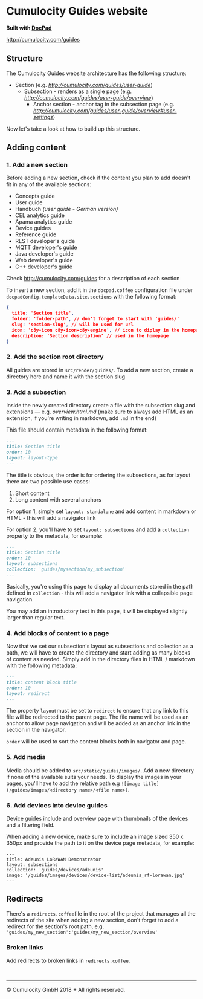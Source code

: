 # Cumulocity Guides website

**Built with [DocPad](http://docpad.org)**

<http://cumulocity.com/guides>

## Structure

The Cumulocity Guides website architecture has the following structure:

* Section (e.g. *<http://cumulocity.com/guides/user-guide>*)
  * Subsection - renders as a single page (e.g. *<http://cumulocity.com/guides/user-guide/overview>*)
    * Anchor section - anchor tag in the subsection page (e.g. *<http://cumulocity.com/guides/user-guide/overview#user-settings>*)

Now let's take a look at how to build up this structure.

## Adding content

### 1. Add a new section

Before adding a new section, check if the content you plan to add doesn't fit in any of the available sections:

* Concepts guide
* User guide
* Handbuch *(user guide - German version)*
* CEL analytics guide
* Apama analytics guide
* Device guides
* Reference guide
* REST developer's guide
* MQTT developer's guide
* Java developer's guide
* Web developer's guide
* C++ developer's guide

Check <http://cumulocity.com/guides> for a description of each section

To insert a new section, add it in the `docpad.coffee` configuration file under ```docpadConfig.templateData.site.sections``` with the following format:

```json
{
  title: 'Section title',
  folder: 'folder-path', // don't forget to start with 'guides/'
  slug: 'section-slug', // will be used for url
  icon: 'c8y-icon c8y-icon-c8y-engine', // icon to diplay in the homepage and section selector — check http://styleguide.cumulocity.com/icons
  description: 'Section description' // used in the homepage
}
```

### 2. Add the section root directory

All guides are stored in ```src/render/guides/```. To add a new section, create a directory here and name it with the section slug

### 3. Add a subsection

Inside the newly created directory create a file with the subsection slug and extensions — e.g. *overview.html.md* (make sure to always add HTML as an extension, if you're writing in markdown, add `.md` in the end)

This file should contain metadata in the following format:

```markdown
---
title: Section title
order: 10
layout: layout-type
---
```

The title is obvious, the order is for ordering the subsections, as for layout there are two possible use cases:

1. Short content
2. Long content with several anchors

For option 1, simply set `layout: standalone` and add content in markdown or HTML - this will add a navigator link

For option 2, you'll have to set `layout: subsections` and add a `collection` property to the metadata, for example:

```markdown
---
title: Section title
order: 10
layout: subsections
collection: 'guides/mysection/my_subsection'
---
```

Basically, you're using this page to display all documents stored in the path defined in `collection` - this will add a navigator link with a collapsible page navigation.

You may add an introductory text in this page, it will be displayed slightly larger than regular text.

### 4. Add blocks of content to a page

Now that we set our subsection's layout as subsections and collection as a path, we will have to create the directory and start adding as many blocks of content as needed. Simply add in the directory files in HTML / markdown with the following metadata:

```markdown
---
title: content block title
order: 10
layout: redirect
---
```

The property `layout`must be set to `redirect` to ensure that any link to this file will be redirected to the parent page. The file name will be used as an anchor to allow page navigation and will be added as an anchor link in the section in the navigator.

`order` will be used to sort the content blocks both in navigator and page.

### 5. Add media

Media should be added to `src/static/guides/images/`. Add a new directory if none of the available suits your needs.
To display the images in your pages, you'll have to add the relative path e.g `![image title](/guides/images/<directory name>/<file name>)`.


### 6. Add devices into device guides

Device guides include and overview page with thumbnails of the devices and a filtering field. 

When adding a new device, make sure to include an image sized 350 x 350px and provide the path to it on the device page metadata, for example:
```
---
title: Adeunis LoRaWAN Demonstrator 
layout: subsections
collection: 'guides/devices/adeunis'
image: '/guides/images/devices/device-list/adeunis_rf-lorawan.jpg'
---
```


## Redirects

There's a `redirects.coffee`file in the root of the project that manages all the redirects of the site when adding a new section, don't forget to add a redirect for the section's root path, e.g. `'guides/my_new_section':'guides/my_new_section/overview'`

### Broken links

Add redirects to broken links in `redirects.coffee`.

&nbsp;

---
&copy; Cumulocity GmbH  2018 + All rights reserved.

